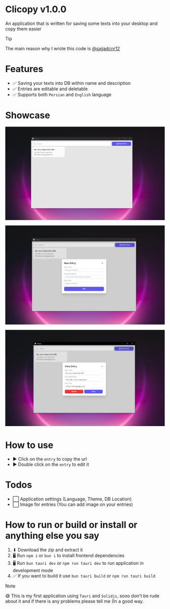 # Clicopy v1.0.0

An application that is written for saving some texts into your desktop and copy them easier

> [!TIP]
> The main reason why I wrote this code is [@sajjadcnr12](https://github.com/sajjadcnr12)

# Features
- ✅ Saving your texts into DB within name and description
- ✅ Entries are editable and deletable
- ✅ Supports both `Persian` and `English` language

# Showcase
![Image of main page](https://github.com/erfan114/clicopy/blob/main/assets/images/image_1.png)

![Image of adding new entry](https://github.com/erfan114/clicopy/blob/main/assets/images/image_2.png)

![Image of editing an entry](https://github.com/erfan114/clicopy/blob/main/assets/images/image_3.png)

# How to use
- ▶ Click on the `entry` to copy the url
- ▶ Double click on the `entry` to edit it

# Todos
- ⬜ Application settings (Language, Theme, DB Location)
- ⬜ Image for entries (You can add image on your entries)

# How to run or build or install or anything else you say
1. ⬇ Download the zip and extract it
2. 🖥 Run `npm i` or `bun i` to install frontend dependencies
3. 🖥 Run `bun tauri dev` or `npm run tauri dev` to run application in development mode
4. ✅ If you want to build it use `bun tauri build` or `npm run tauri build`

> [!NOTE]
> 😅 This is my first application using `Tauri` and `Solidjs`, sooo don't be rude about it and if there is any problems please tell me (In a good way.
